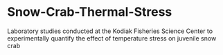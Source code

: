 # Snow-Crab-Thermal-Stress
Laboratory studies conducted at the Kodiak Fisheries Science Center to experimentally quantify the effect of temperature stress on juvenile snow crab
